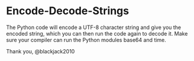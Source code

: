 # Encode-Decode-Strings

The Python code will encode a UTF-8 character string and give you the encoded string, which you can then run the code again to decode it.
Make sure your compiler can run the Python modules base64 and time.

Thank you,
@blackjack2010
